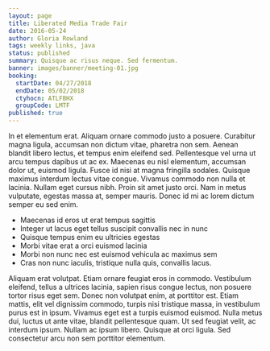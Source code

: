 ```yaml
---
layout: page
title: Liberated Media Trade Fair
date: 2016-05-24
author: Gloria Rowland
tags: weekly links, java
status: published
summary: Quisque ac risus neque. Sed fermentum.
banner: images/banner/meeting-01.jpg
booking:
  startDate: 04/27/2018
  endDate: 05/02/2018
  ctyhocn: ATLFBHX
  groupCode: LMTF
published: true
---
```

In et elementum erat. Aliquam ornare commodo justo a posuere. Curabitur magna ligula, accumsan non dictum vitae, pharetra non sem. Aenean blandit libero lectus, et tempus enim eleifend sed. Pellentesque vel urna ut arcu tempus dapibus ut ac ex. Maecenas eu nisl elementum, accumsan dolor ut, euismod ligula. Fusce id nisi at magna fringilla sodales. Quisque maximus interdum lectus vitae congue. Vivamus commodo non nulla et lacinia. Nullam eget cursus nibh. Proin sit amet justo orci. Nam in metus vulputate, egestas massa at, semper mauris. Donec id mi ac lorem dictum semper eu sed enim.

* Maecenas id eros ut erat tempus sagittis
* Integer ut lacus eget tellus suscipit convallis nec in nunc
* Quisque tempus enim eu ultricies egestas
* Morbi vitae erat a orci euismod lacinia
* Morbi non nunc nec est euismod vehicula ac maximus sem
* Cras non nunc iaculis, tristique nulla quis, convallis lacus.

Aliquam erat volutpat. Etiam ornare feugiat eros in commodo. Vestibulum eleifend, tellus a ultrices lacinia, sapien risus congue lectus, non posuere tortor risus eget sem. Donec non volutpat enim, at porttitor est. Etiam mattis, elit vel dignissim commodo, turpis nisi tristique massa, in vestibulum purus est in ipsum. Vivamus eget est a turpis euismod euismod. Nulla metus dui, luctus ut ante vitae, blandit pellentesque quam. Ut sed feugiat velit, ac interdum ipsum. Nullam ac ipsum libero. Quisque at orci ligula. Sed consectetur arcu non sem porttitor elementum.
